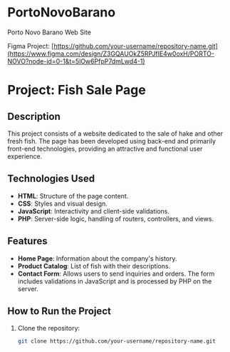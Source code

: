 # PortoNovoBarano
Porto Novo Barano Web Site

Figma Project: [https://github.com/your-username/repository-name.git](https://www.figma.com/design/Z3GQAUOkZ5RPJfIE4w0oxH/PORTO-NOVO?node-id=0-1&t=5lOw6PfpP7dmLwd4-1)

# Project: Fish Sale Page

## Description
This project consists of a website dedicated to the sale of hake and other fresh fish. The page has been developed using back-end and primarily front-end technologies, providing an attractive and functional user experience.

## Technologies Used
- **HTML**: Structure of the page content.
- **CSS**: Styles and visual design.
- **JavaScript**: Interactivity and client-side validations.
- **PHP**: Server-side logic, handling of routers, controllers, and views.

## Features
- **Home Page**: Information about the company's history.
- **Product Catalog**: List of fish with their descriptions.
- **Contact Form**: Allows users to send inquiries and orders. The form includes validations in JavaScript and is processed by PHP on the server.

## How to Run the Project
1. Clone the repository:
   ```bash
   git clone https://github.com/your-username/repository-name.git


